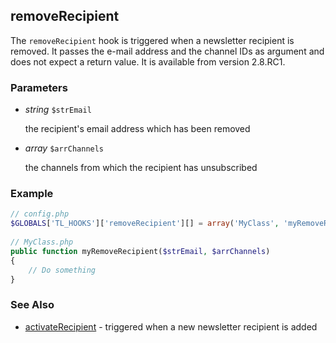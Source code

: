 removeRecipient
---------------

The ```removeRecipient``` hook is triggered when a newsletter recipient is removed. It passes the e-mail address and the channel IDs as argument and does not expect a return value. It is available from version 2.8.RC1.


### Parameters ###

- *string* ```$strEmail```

	the recipient's email address which has been removed

- *array* ```$arrChannels```

	the channels from which the recipient has unsubscribed


### Example ###

```php
// config.php
$GLOBALS['TL_HOOKS']['removeRecipient'][] = array('MyClass', 'myRemoveRecipient');
 
// MyClass.php
public function myRemoveRecipient($strEmail, $arrChannels)
{
    // Do something
}
``` 


### See Also ###

- [activateRecipient](activateRecipient.md) - triggered when a new newsletter recipient is added

